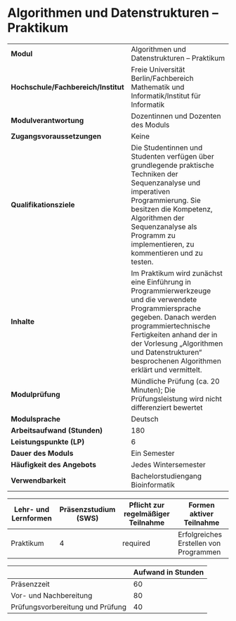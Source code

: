 # Algorithmen und Datenstrukturen – Praktikum
|                                    |   |
|------------------------------------|---|
|**Modul**                           | Algorithmen und Datenstrukturen – Praktikum |
|**Hochschule/Fachbereich/Institut** | Freie Universität Berlin/Fachbereich Mathematik und Informatik/Institut für Informatik |
|**Modulverantwortung**              | Dozentinnen und Dozenten des Moduls |
|**Zugangsvoraussetzungen**          | Keine |
|**Qualifikationsziele**             | Die Studentinnen und Studenten verfügen über grundlegende praktische Techniken der Sequenzanalyse und imperativen Programmierung. Sie besitzen die Kompetenz, Algorithmen der Sequenzanalyse als Programm zu implementieren, zu kommentieren und zu testen. |
|**Inhalte**                         | Im Praktikum wird zunächst eine Einführung in Programmierwerkzeuge und die verwendete Programmiersprache gegeben. Danach werden programmiertechnische Fertigkeiten anhand der in der Vorlesung „Algorithmen und Datenstrukturen“ besprochenen Algorithmen erklärt und vermittelt. |
|**Modulprüfung**                    | Mündliche Prüfung (ca. 20 Minuten); Die Prüfungsleistung wird nicht differenziert bewertet |
|**Modulsprache**                    | Deutsch |
|**Arbeitsaufwand (Stunden)**        | 180 |
|**Leistungspunkte (LP)**            | 6 |
|**Dauer des Moduls**                | Ein Semester |
|**Häufigkeit des Angebots**         | Jedes Wintersemester |
|**Verwendbarkeit**                  | Bachelorstudiengang Bioinformatik |

| Lehr- und Lernformen | Präsenzstudium <br> (SWS) | Pflicht zur regelmäßiger Teilnahme | Formen aktiver Teilnahme |
| ---------------------|---------------------------|------------------------------------|------------------------- |
| Praktikum            | 4                         | required                           | Erfolgreiches Erstellen von Programmen |

|   | Aufwand in Stunden |
| - |--------------------|
| Präsenzzeit                              | 60    |
| Vor- und Nachbereitung                   | 80    |
| Prüfungsvorbereitung und Prüfung         | 40    |

